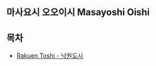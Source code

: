 ## 마사요시 오오이시 Masayoshi Oishi

## 목차
 - [Rakuen Toshi - 낙원도시](https://github.com/whitedev7773/Translate/tree/main/Masayoshi%20Oishi/Rakuen%20Toshi.md)